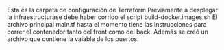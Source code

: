 Esta es la carpeta de configuración de Terraform
Previamente a desplegar la infraestructurase debe haber corrido el script build-docker.images.sh
El archivo principal main.tf hasta el momento tiene las instrucciones para correr el contenedor tanto del front como del back.
Además se creó un archivo que contiene la vaiable de los puertos.